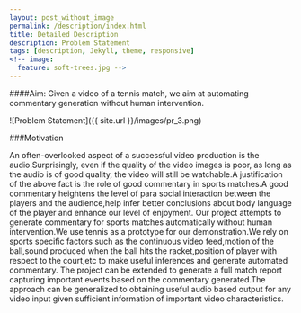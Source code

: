 ```yaml
---
layout: post_without_image
permalink: /description/index.html
title: Detailed Description
description: Problem Statement
tags: [description, Jekyll, theme, responsive]
<!-- image:
  feature: soft-trees.jpg -->
---
```


####Aim: Given a video of a tennis match, we aim at automating commentary generation without human intervention.

![Problem Statement]({{ site.url }}/images/pr_3.png)



<!-- ![input]({{ site.url }}/images/pr_1.png) | | ![output]({{ site.url }}/images/pr_3.png) | 
Input | | Output


![input]({{ site.url }}/images/pr_1.png) | | ![output]({{ site.url }}/images/pr_2.png) |  -->

###Motivation

An often-overlooked aspect of a successful video production is the audio.Surprisingly, even if the quality of the video images is poor, as long as the audio is of good quality, the video will still be watchable.A justification of the above fact is the role of good commentary in sports matches.A good commentary heightens the level of para social interaction between the players and the audience,help infer better conclusions about body language of the player and enhance our level of enjoyment. Our project attempts to generate commentary for sports matches automatically without human intervention.We use tennis as a prototype for our demonstration.We rely on sports specific factors such as the continuous video feed,motion of the ball,sound produced when the ball hits the racket,position of player with respect to the court,etc to make useful inferences and generate automated commentary. The project can be extended to generate a full match report capturing important events based on the commentary generated.The approach can be generalized to obtaining useful audio based output for any video input given sufficient information of important video characteristics.

<!-- ### Features
* jfdbvjv
* jdhboigrlknh
* jgbirjtht
* ,mfdbgrjb
* kfnhbigthj

### Acknowledgements
I utilized my own HTML templates, but had no prior knowledge of liquid nor the required Jekyll system file format. I took [Michael Rose](http://twitter.com/mmistakes)'s theme [Minimal Mistakes](http://mmistakes.github.io/minimal-mistakes/). Having a prebuilt archive and the YAML front-matter already set up was a great help. 

 The lovely font shown here is Calendas. For full splendor on your blog, I suggest you [head over and buy that](http://calendasplus.com/). The full family is 3 weights and costs $3. Many thanks to Daniel Bruce for the wonderful Entypo icons. Those can be picked up at [entypo.com](http://entypo.com), but are included with the source files. It's also <b>retina ready</b> via retina.js. Check out how that works over at [retinajs.com](http://retinajs.com).

### The Name
mdblgrk.n -->
